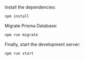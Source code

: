 Install the dependencies:
```bash
npm install
```

Migrate Prisma Database:
```bash
npm run migrate
```

Finally, start the development server:
```bash
npm run start
```
